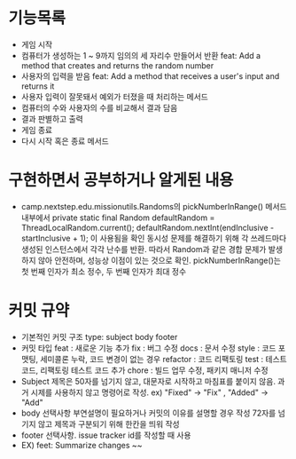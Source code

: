 # 기능목록

* 게임 시작
* 컴퓨터가 생성하는 1 ~ 9까지 임의의 세 자리수 만들어서 반환 feat: Add a method that creates and returns the random number
* 사용자의 입력을 받음 feat: Add a method that receives a user's input and returns it
* 사용자 입력이 잘못돼서 예외가 터졌을 때 처리하는 메서드
* 컴퓨터의 수와 사용자의 수를 비교해서 결과 담음
* 결과 판별하고 출력 
* 게임 종료
* 다시 시작 혹은 종료 메서드



# 구현하면서 공부하거나 알게된 내용

* camp.nextstep.edu.missionutils.Randoms의 pickNumberInRange() 메서드 내부에서
private static final Random defaultRandom = ThreadLocalRandom.current();
defaultRandom.nextInt(endInclusive - startInclusive + 1);
이 사용됨을 확인
동시성 문제를 해결하기 위해 각 쓰레드마다 생성된 인스턴스에서 각각 난수를 반환.
따라서 Random과 같은 경합 문제가 발생하지 않아 안전하며, 성능상 이점이 있는 것으로 확인.
pickNumberInRange()는 첫 번째 인자가 최소 정수, 두 번째 인자가 최대 정수


# 커밋 규약

* 기본적인 커밋 구조 
type:  subject
body
footer
* 커밋 타입
feat : 새로운 기능 추가
fix : 버그 수정
docs : 문서 수정
style : 코드 포맷팅, 세미콜론 누락, 코드 변경이 없는 경우
refactor : 코드 리팩토링
test : 테스트 코드, 리팩토링 테스트 코드 추가
chore : 빌드 업무 수정, 패키지 매니저 수정
* Subject 
제목은 50자를 넘기지 않고, 대문자로 시작하고 마침표를 붙이지 않음.
과거 시제를 사용하지 않고 명령어로 작성.
ex) "Fixed" -> "Fix" ,  "Added" -> "Add"
* body
선택사항
부연설명이 필요하거나 커밋의 이유를 설명할 경우 작성
72자를 넘기지 않고 제목과 구분되기 위해 한칸을 띄워 작성
* footer
선택사항.
issue tracker id를 작성할 때 사용
* EX) feet: Summarize changes
~~



